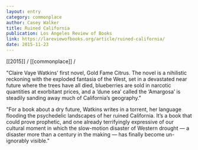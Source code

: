 ```yaml
---
layout: entry
category: commonplace
author: Casey Walker
title: Ruined California
publication: Los Angeles Review of Books
link: https://lareviewofbooks.org/article/ruined-california/
date: 2015-11-23
---
```


[[2015]] / [[commonplace]] / 

"Claire Vaye Watkins’ first novel, Gold Fame Citrus. The novel is a nihilistic reckoning with the exploded fantasia of the West, set in a devastated near future where the trees have all died, blueberries are sold in narcotic quantities at exorbitant prices, and a ‘dune sea’ called the ‘Amargosa’ is steadily sanding away much of California’s geography."

"For a book about a dry future, Watkins writes in a torrent, her language flooding the psychedelic landscapes of her ruined California. It’s a book that could prove prophetic, and one already terrifyingly expressive of our cultural moment in which the slow-motion disaster of Western drought — a disaster more than a century in the making — has finally become un-ignorably visible."

